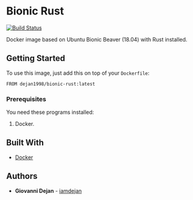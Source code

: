 # Bionic Rust

[![Build Status](https://travis-ci.org/iamdejan/bionic-rust.svg?branch=master)](https://travis-ci.org/iamdejan/bionic-rust)

Docker image based on Ubuntu Bionic Beaver (18.04) with Rust installed.

## Getting Started

To use this image, just add this on top of your `Dockerfile`:
```
FROM dejan1998/bionic-rust:latest
```

### Prerequisites
You need these programs installed:
1) Docker.

## Built With

* [Docker](https://www.docker.com)

## Authors
* **Giovanni Dejan** - [iamdejan](https://github.com/iamdejan)
